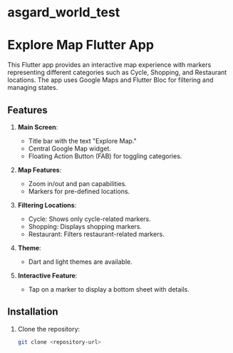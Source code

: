 # asgard_world_test
# Explore Map Flutter App

This Flutter app provides an interactive map experience with markers representing different categories such as Cycle, Shopping, and Restaurant locations. The app uses Google Maps and Flutter Bloc for filtering and managing states.

## Features

1. **Main Screen**:
   - Title bar with the text "Explore Map."
   - Central Google Map widget.
   - Floating Action Button (FAB) for toggling categories.

2. **Map Features**:
   - Zoom in/out and pan capabilities.
   - Markers for pre-defined locations.

3. **Filtering Locations**:
   - Cycle: Shows only cycle-related markers.
   - Shopping: Displays shopping markers.
   - Restaurant: Filters restaurant-related markers.

4. **Theme**:
   - Dart and light themes are available.

5. **Interactive Feature**:
   - Tap on a marker to display a bottom sheet with details.

## Installation

1. Clone the repository:
   ```bash
   git clone <repository-url>


 
